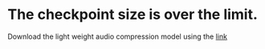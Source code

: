 # The checkpoint size is over the limit. 
Download the light weight audio compression model using the [link](https://www.dropbox.com/s/xonj3s81dez4ky1/audio_compression.zip?dl=0)
